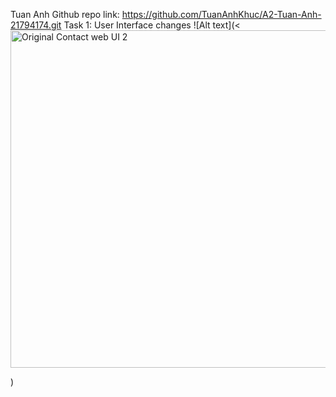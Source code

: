 Tuan Anh Github repo link: https://github.com/TuanAnhKhuc/A2-Tuan-Anh-21794174.git
Task 1: User Interface changes
![Alt text](<<img width="540" alt="Original Contact web UI  2" src="https://github.com/user-attachments/assets/39ecb08f-f9b3-4c80-a6e1-959248d87795">
 >
)
